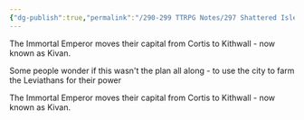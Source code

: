 ```yaml
---
{"dg-publish":true,"permalink":"/290-299 TTRPG Notes/297 Shattered Isles/13 Calendar/13.01 History/Imperial Capital/","tags":["timeline","IEHistory"]}
---
```



The Immortal Emperor moves their capital from Cortis to Kithwall - now known as Kivan.

Some people wonder if this wasn't the plan all along - to use the city to farm the Leviathans for their power

<span 
	  class='ob-timelines' 
	  data-date='786-1-01-00' 
	  data-title="Imperial Capital Moves"
	  data-class='cyan'> 
	The Immortal Emperor moves their capital from Cortis to Kithwall - now known as Kivan.
</span>